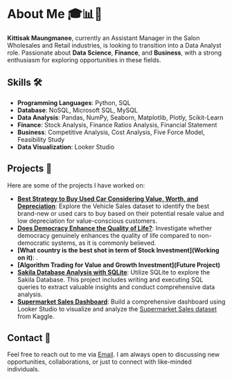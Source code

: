 # About Me 🎓📊💼

**Kittisak Maungmanee**, currently an Assistant Manager in the Salon Wholesales and Retail industries, is looking to transition into a Data Analyst role. Passionate about **Data Science**, **Finance**, and **Business**, with a strong enthusiasm for exploring opportunities in these fields.

## Skills 🛠️
- **Programming Languages**: Python, SQL
- **Database**: NoSQL, Microsoft SQL, MySQL
- **Data Analysis**: Pandas, NumPy, Seaborn, Matplotlib, Plotly, Scikit-Learn
- **Finance**: Stock Analysis, Finance Ratios Analysis, Financial Statement
- **Business**: Competitive Analysis, Cost Analysis, Five Force Model, Feasibility Study
- **Data Visualization**: Looker Studio
  

## Projects 🚀

Here are some of the projects I have worked on:

- **[Best Strategy to Buy Used Car Considering Value, Worth, and Depreciation](https://github.com/Kittisak-M/Best-Strategy-to-Buy-Used-Car-Considering-Value-Worth-and-Deprecation)**: Explore the Vehicle Sales dataset to identify the best brand-new or used cars to buy based on their potential resale value and low depreciation for value-conscious customers.
- **[Does Democracy Enhance the Quality of Life?](https://github.com/Kittisak-M/Does-democracy-enhance-the-quality-of-life--)**: Investigate whether democracy genuinely enhances the quality of life compared to non-democratic systems, as it is commonly believed.
- **[What country is the best shot in term of Stock Investment](Working on it)**: .
- **[Algorithm Trading for Value and Growth Investment](Future Project)**
- **[Sakila Database Analysis with SQLite](https://github.com/Kittisak-M/Sakila-Database-Analysis-with-SQLite)**: Utilize SQLite to explore the Sakila Database. This project includes writing and executing SQL queries to extract valuable insights and conduct comprehensive data analysis.
- **[Supermarket Sales Dashboard](https://lookerstudio.google.com/s/lgnDUznW0qM)**: Build a comprehensive dashboard using Looker Studio to visualize and analyze the [Supermarket Sales dataset](https://www.kaggle.com/datasets/aungpyaeap/supermarket-sales) from Kaggle.
## Contact 📧

Feel free to reach out to me via [Email](mailto:kittisak.maungmanee@gmail.com). I am always open to discussing new opportunities, collaborations, or just to connect with like-minded individuals.





